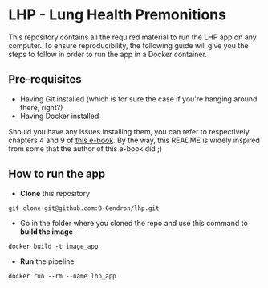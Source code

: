 # LHP - Lung Health Premonitions

This repository contains all the required material to run the LHP app on any computer. To ensure reproducibility, the following guide will give you the steps to follow in order to run the app in a Docker container.

## Pre-requisites

- Having Git installed (which is for sure the case if you're hanging around there, right?)
- Having Docker installed

Should you have any issues installing them, you can refer to respectively chapters 4 and 9 of [this e-book](https://rap4mads.eu). 
By the way, this README is widely inspired from some that the author of this e-book did ;)

## How to run the app

- **Clone** this repository

```
git clone git@github.com:B-Gendron/lhp.git
```

- Go in the folder where you cloned the repo and use this command to **build the image**

```
docker build -t image_app
```

- **Run** the pipeline

```
docker run --rm --name lhp_app 
```
